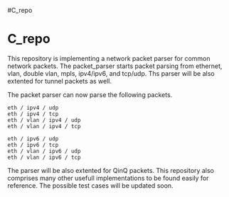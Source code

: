 #C_repo
# C_repo
This repository is implementing a network packet parser for common network packets. The packet_parser starts packet parsing from ethernet, vlan, double vlan, mpls, ipv4/ipv6, and tcp/udp. Ths parser will be also extented for tunnel packets as well. 

The packet parser can now parse the following packets. 
```shell
eth / ipv4 / udp
eth / ipv4 / tcp
eth / vlan / ipv4 / udp
eth / vlan / ipv4 / tcp

eth / ipv6 / udp
eth / ipv6 / tcp
eth / vlan / ipv6 / udp
eth / vlan / ipv6 / tcp
```
The parser will be also extented for QinQ packets. 
This repository also comprises many other usefull implementations to be found easily for reference. The possible test cases will be updated soon. 
